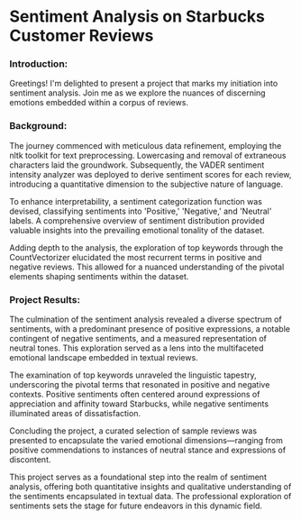 # Sentiment Analysis on Starbucks Customer Reviews

### **Introduction:**
Greetings! I'm delighted to present a project that marks my initiation into sentiment analysis. Join me as we explore the nuances of discerning emotions embedded within a corpus of reviews.

### **Background:**
The journey commenced with meticulous data refinement, employing the nltk toolkit for text preprocessing. Lowercasing and removal of extraneous characters laid the groundwork. Subsequently, the VADER sentiment intensity analyzer was deployed to derive sentiment scores for each review, introducing a quantitative dimension to the subjective nature of language.

To enhance interpretability, a sentiment categorization function was devised, classifying sentiments into 'Positive,' 'Negative,' and 'Neutral' labels. A comprehensive overview of sentiment distribution provided valuable insights into the prevailing emotional tonality of the dataset.

Adding depth to the analysis, the exploration of top keywords through the CountVectorizer elucidated the most recurrent terms in positive and negative reviews. This allowed for a nuanced understanding of the pivotal elements shaping sentiments within the dataset.

### **Project Results:**
The culmination of the sentiment analysis revealed a diverse spectrum of sentiments, with a predominant presence of positive expressions, a notable contingent of negative sentiments, and a measured representation of neutral tones. This exploration served as a lens into the multifaceted emotional landscape embedded in textual reviews.

The examination of top keywords unraveled the linguistic tapestry, underscoring the pivotal terms that resonated in positive and negative contexts. Positive sentiments often centered around expressions of appreciation and affinity toward Starbucks, while negative sentiments illuminated areas of dissatisfaction.

Concluding the project, a curated selection of sample reviews was presented to encapsulate the varied emotional dimensions—ranging from positive commendations to instances of neutral stance and expressions of discontent.

This project serves as a foundational step into the realm of sentiment analysis, offering both quantitative insights and qualitative understanding of the sentiments encapsulated in textual data. The professional exploration of sentiments sets the stage for future endeavors in this dynamic field.
